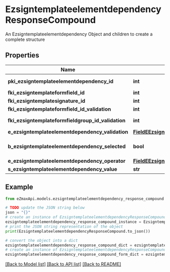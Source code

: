 # EzsigntemplateelementdependencyResponseCompound

An Ezsigntemplateelementdependency Object and children to create a complete structure

## Properties

Name | Type | Description | Notes
------------ | ------------- | ------------- | -------------
**pki_ezsigntemplateelementdependency_id** | **int** | The unique ID of the Ezsigntemplateelementdependency | 
**fki_ezsigntemplateformfield_id** | **int** | The unique ID of the Ezsigntemplateformfield | [optional] 
**fki_ezsigntemplatesignature_id** | **int** | The unique ID of the Ezsigntemplatesignature | [optional] 
**fki_ezsigntemplateformfield_id_validation** | **int** | The unique ID of the Ezsigntemplateformfield | [optional] 
**fki_ezsigntemplateformfieldgroup_id_validation** | **int** | The unique ID of the Ezsigntemplateformfieldgroup | [optional] 
**e_ezsigntemplateelementdependency_validation** | [**FieldEEzsigntemplateelementdependencyValidation**](FieldEEzsigntemplateelementdependencyValidation.md) |  | 
**b_ezsigntemplateelementdependency_selected** | **bool** | Whether if it&#39;s selected or not when using eEzsigntemplateelementdependencyValidation &#x3D; Selected | [optional] 
**e_ezsigntemplateelementdependency_operator** | [**FieldEEzsigntemplateelementdependencyOperator**](FieldEEzsigntemplateelementdependencyOperator.md) |  | [optional] 
**s_ezsigntemplateelementdependency_value** | **str** | The value of the Ezsignelementdependency | [optional] 

## Example

```python
from eZmaxApi.models.ezsigntemplateelementdependency_response_compound import EzsigntemplateelementdependencyResponseCompound

# TODO update the JSON string below
json = "{}"
# create an instance of EzsigntemplateelementdependencyResponseCompound from a JSON string
ezsigntemplateelementdependency_response_compound_instance = EzsigntemplateelementdependencyResponseCompound.from_json(json)
# print the JSON string representation of the object
print(EzsigntemplateelementdependencyResponseCompound.to_json())

# convert the object into a dict
ezsigntemplateelementdependency_response_compound_dict = ezsigntemplateelementdependency_response_compound_instance.to_dict()
# create an instance of EzsigntemplateelementdependencyResponseCompound from a dict
ezsigntemplateelementdependency_response_compound_form_dict = ezsigntemplateelementdependency_response_compound.from_dict(ezsigntemplateelementdependency_response_compound_dict)
```
[[Back to Model list]](../README.md#documentation-for-models) [[Back to API list]](../README.md#documentation-for-api-endpoints) [[Back to README]](../README.md)


